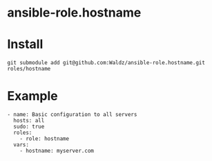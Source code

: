 # ansible-role.hostname

Install
========
```
git submodule add git@github.com:Waldz/ansible-role.hostname.git roles/hostname
```

Example
========
```
- name: Basic configuration to all servers
  hosts: all
  sudo: true
  roles:
    - role: hostname
  vars:
    - hostname: myserver.com
```
